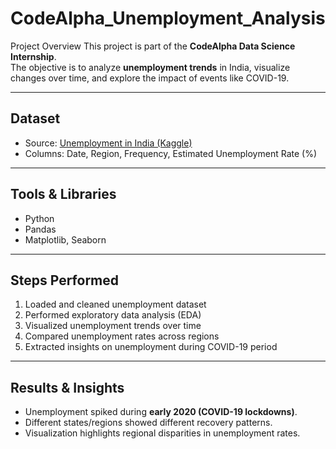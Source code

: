 # CodeAlpha_Unemployment_Analysis
Project Overview
This project is part of the **CodeAlpha Data Science Internship**.  
The objective is to analyze **unemployment trends** in India, visualize changes over time, and explore the impact of events like COVID-19.

---

##  Dataset
- Source: [Unemployment in India (Kaggle)](https://www.kaggle.com/datasets/gokulrajkmv/unemployment-in-india)  
- Columns: Date, Region, Frequency, Estimated Unemployment Rate (%)  

---

##  Tools & Libraries
- Python  
- Pandas  
- Matplotlib, Seaborn  

---

## Steps Performed
1. Loaded and cleaned unemployment dataset  
2. Performed exploratory data analysis (EDA)  
3. Visualized unemployment trends over time  
4. Compared unemployment rates across regions  
5. Extracted insights on unemployment during COVID-19 period  

---

## Results & Insights
- Unemployment spiked during **early 2020 (COVID-19 lockdowns)**.  
- Different states/regions showed different recovery patterns.  
- Visualization highlights regional disparities in unemployment rates. 
